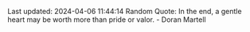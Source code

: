Last updated: 2024-04-06 11:44:14
Random Quote: In the end, a gentle heart may be worth more than pride or valor.  -  Doran Martell